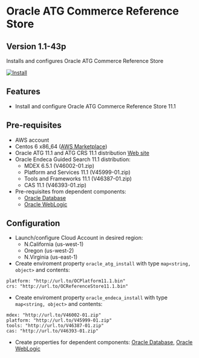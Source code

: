 Oracle ATG Commerce Reference Store
=====

Version 1.1-43p
-------------

Installs and configures Oracle ATG Commerce Reference Store

[![Install](https://raw.github.com/qubell-bazaar/component-skeleton/master/img/install.png)](https://express.tonomi.com/applications/upload?metadataUrl=https://raw.github.com/qubell-bazaar/component-oracle-atg/1.1-43p/meta.yml)

Features
--------

 - Install and configure Oracle ATG Commerce Reference Store 11.1

Pre-requisites
--------------

 - AWS account
 - Centos 6 x86_64 ([AWS Marketplace](https://aws.amazon.com/marketplace/pp/B00A6KUVBW))
 - Oracle ATG 11.1 and ATG CRS 11.1 distribution [Web site](http://www.oracle.com/us/products/applications/atg/web-commerce/index.html)
 - Oracle Endeca Guided Search 11.1 distribution:
   - MDEX 6.5.1 (V46002-01.zip)
   - Platform and Services 11.1 (V45999-01.zip)
   - Tools and Frameworks 11.1 (V46387-01.zip)
   - CAS 11.1 (V46393-01.zip)
 - Pre-requisites from dependent components:
   - [Oracle Database](https://github.com/qubell-bazaar/component-oracle-db/)
   - [Oracle WebLogic](https://github.com/qubell-bazaar/component-oracle-weblogic/)

Configuration
-------------

 - Launch/configure Cloud Account in desired region:
   - N.California (us-west-1)
   - Oregon (us-west-2)
   - N.Virginia (us-east-1)
 - Create enviroment property `oracle_atg_install` with type `map<string, object>` and contents:
```
platform: "http://url.to/OCPlatform11.1.bin"
crs: "http://url.to/OCReferenceStore11.1.bin"
```
 - Create enviroment property `oracle_endeca_install` with type `map<string, object>` and contents:
```
mdex: "http://url.to/V46002-01.zip"
platform: "http://url.to/V45999-01.zip"
tools: "http://url.to/V46387-01.zip"
cas: "http://url.to/V46393-01.zip"
```
 - Create properties for dependent components: [Oracle Database](https://github.com/qubell-bazaar/component-oracle-db/), [Oracle WebLogic](https://github.com/qubell-bazaar/component-oracle-weblogic/)
